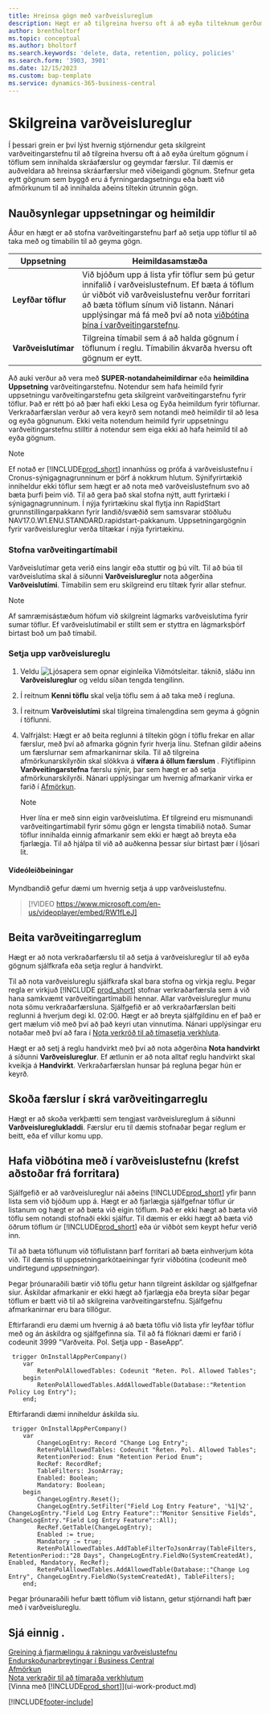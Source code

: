 ```yaml
---
title: Hreinsa gögn með varðveislureglum
description: Hægt er að tilgreina hversu oft á að eyða tilteknum gerðum af gögnum.
author: brentholtorf
ms.topic: conceptual
ms.author: bholtorf
ms.search.keywords: 'delete, data, retention, policy, policies'
ms.search.form: '3903, 3901'
ms.date: 12/15/2023
ms.custom: bap-template
ms.service: dynamics-365-business-central
---
```

# <a name="define-retention-policies"></a>Skilgreina varðveislureglur

Í þessari grein er því lýst hvernig stjórnendur geta skilgreint varðveitingarstefnu til að tilgreina hversu oft á að eyða úreltum gögnum í töflum sem innihalda skráafærslur og geymdar færslur. Til dæmis er auðveldara að hreinsa skráarfærslur með viðeigandi gögnum. Stefnur geta eytt gögnum sem byggð eru á fyrningardagsetningu eða bætt við afmörkunum til að innihalda aðeins tiltekin útrunnin gögn.

## <a name="required-setups-and-permissions"></a>Nauðsynlegar uppsetningar og heimildir

Áður en hægt er að stofna varðveitingarstefnu þarf að setja upp töflur til að taka með og tímabilin til að geyma gögn.

|Uppsetning  |Heimildasamstæða  |
|---------|---------|
|**Leyfðar töflur**     |Við bjóðum upp á lista yfir töflur sem þú getur innifalið í varðveislustefnum. Ef bæta á töflum úr viðbót við varðveislustefnu verður forritari að bæta töflum sínum við listann. Nánari upplýsingar má fá með því að nota [viðbótina þína í varðveitingarstefnu](admin-data-retention-policies.md#include-your-extension-in-a-retention-policy-requires-help-from-a-developer).          |
|**Varðveislutímar**     |Tilgreina tímabil sem á að halda gögnum í töflunum í reglu. Tímabilin ákvarða hversu oft gögnum er eytt.         |

Að auki verður að vera með **SUPER-notandaheimildirnar** eða **heimildina Uppsetning** varðveitingarstefnu. Notendur sem hafa heimild fyrir uppsetningu varðveitingarstefnu geta skilgreint varðveitingarstefnu fyrir töflur. Það er rétt þó að þær hafi ekki Lesa og Eyða heimildum fyrir töflurnar. Verkraðarfærslan verður að vera keyrð sem notandi með heimildir til að lesa og eyða gögnunum. Ekki veita notendum heimild fyrir uppsetningu varðveitingarstefnu stilltir á notendur sem eiga ekki að hafa heimild til að eyða gögnum.

> [!NOTE]
> Ef notað er [!INCLUDE[prod_short](includes/prod_short.md)] innanhúss og prófa á varðveislustefnu í Cronus-sýnigagnagrunninum er þörf á nokkrum hlutum. Sýnifyrirtækið inniheldur ekki töflur sem hægt er að nota með varðveislustefnum svo að bæta þurfi þeim við. Til að gera það skal stofna nýtt, autt fyrirtæki í sýnigagnagrunninum. Í nýja fyrirtækinu skal flytja inn RapidStart grunnstillingarpakkann fyrir landið/svæðið sem samsvarar stöðluðu NAV17.0.W1.ENU.STANDARD.rapidstart-pakkanum. Uppsetningargögnin fyrir varðveislureglur verða tiltækar í nýja fyrirtækinu.

### <a name="create-retention-periods"></a>Stofna varðveitingartímabil

Varðveislutímar geta verið eins langir eða stuttir og þú vilt. Til að búa til varðveislutíma skal á síðunni **Varðveislureglur** nota aðgerðina **Varðveislutími**. Tímabilin sem eru skilgreind eru tiltæk fyrir allar stefnur.

> [!NOTE]
> Af samræmisástæðum höfum við skilgreint lágmarks varðveislutíma fyrir sumar töflur. Ef varðveislutímabil er stillt sem er styttra en lágmarksþörf birtast boð um það tímabil.

### <a name="set-up-a-retention-policy"></a>Setja upp varðveislureglu

1. Veldu ![Ljósapera sem opnar eiginleika Viðmótsleitar.](media/ui-search/search_small.png "Segðu mér hvað þú vilt gera") táknið, sláðu inn **Varðveislureglur** og veldu síðan tengda tengilinn.
2. Í reitnum **Kenni töflu** skal velja töflu sem á að taka með í regluna.
3. Í reitnum **Varðveislutími** skal tilgreina tímalengdina sem geyma á gögnin í töflunni.
4. Valfrjálst: Hægt er að beita reglunni á tiltekin gögn í töflu frekar en allar færslur, með því að afmarka gögnin fyrir hverja línu. Stefnan gildir aðeins um færslurnar sem afmarkanirnar skila. Til að tilgreina afmörkunarskilyrðin skal slökkva á **vífæra á öllum færslum** . Flýtiflipinn **Varðveitingarstefna** færslu sýnir, þar sem hægt er að setja afmörkunarskilyrði. Nánari upplýsingar um hvernig afmarkanir virka er farið í [Afmörkun](ui-enter-criteria-filters.md#filtering).

   > [!NOTE]
   > Hver lína er með sinn eigin varðveislutíma. Ef tilgreind eru mismunandi varðveitingartímabil fyrir sömu gögn er lengsta tímabilið notað. Sumar töflur innihalda einnig afmarkanir sem ekki er hægt að breyta eða fjarlægja. Til að hjálpa til við að auðkenna þessar síur birtast þær í ljósari lit.

#### <a name="video-guidance"></a>Vídeóleiðbeiningar

Myndbandið gefur dæmi um hvernig setja á upp varðveislustefnu.

>[!VIDEO https://www.microsoft.com/en-us/videoplayer/embed/RW1fLeJ]

## <a name="apply-retention-policies"></a>Beita varðveitingarreglum

Hægt er að nota verkraðarfærslu til að setja á varðveislureglur til að eyða gögnum sjálfkrafa eða setja reglur á handvirkt.

Til að nota varðveislureglu sjálfkrafa skal bara stofna og virkja reglu. Þegar regla er virkjuð [!INCLUDE [prod_short](includes/prod_short.md)]  stofnar verkraðarfærsla sem á við hana samkvæmt varðveitingartímabili hennar. Allar varðveislureglur munu nota sömu verkraðarfærsluna. Sjálfgefið er að verkraðarfærslan beiti reglunni á hverjum degi kl. 02:00. Hægt er að breyta sjálfgildinu en ef það er gert mælum við með því að það keyri utan vinnutíma. Nánari upplýsingar eru notaðar með því að fara í [Nota verkröð til að tímasetja verkhluta](admin-job-queues-schedule-tasks.md). 

Hægt er að setj á reglu handvirkt með því að nota aðgerðina **Nota handvirkt** á síðunni **Varðveislureglur**. Ef ætlunin er að nota alltaf reglu handvirkt skal kveikja á **Handvirkt**. Verkraðarfærslan hunsar þá regluna þegar hún er keyrð.

## <a name="view-retention-policy-log-entries"></a>Skoða færslur í skrá varðveitingarreglu

Hægt er að skoða verkþætti sem tengjast varðveislureglum á síðunni **Varðveislureglukladdi**. Færslur eru til dæmis stofnaðar þegar reglum er beitt, eða ef villur komu upp.

## <a name="include-your-extension-in-a-retention-policy-requires-help-from-a-developer"></a>Hafa viðbótina með í varðveislustefnu (krefst aðstoðar frá forritara)

Sjálfgefið er að varðveislureglur nái aðeins [!INCLUDE[prod_short](includes/prod_short.md)] yfir þann lista sem við bjóðum upp á. Hægt er að fjarlægja sjálfgefnar töflur úr listanum og hægt er að bæta við eigin töflum. Það er ekki hægt að bæta við töflu sem notandi stofnaði ekki sjálfur. Til dæmis er ekki hægt að bæta við öðrum töflum úr [!INCLUDE[prod_short](includes/prod_short.md)] eða úr viðbót sem keypt hefur verið inn.

Til að bæta töflunum við töflulistann þarf forritari að bæta einhverjum kóta við. Til dæmis til uppsetningarkótaeiningar fyrir viðbótina (codeunit með undirtegund *uppsetningar*).

Þegar þróunaraðili bætir við töflu getur hann tilgreint áskildar og sjálfgefnar síur. Áskildar afmarkanir er ekki hægt að fjarlægja eða breyta síðar þegar töflum er bætt við til að skilgreina varðveitingarstefnu. Sjálfgefnu afmarkanirnar eru bara tillögur.

Eftirfarandi eru dæmi um hvernig á að bæta töflu við lista yfir leyfðar töflur með og án áskildra og sjálfgefinna sía. Til að fá flóknari dæmi er farið í codeunit 3999 "Varðveita. Pol. Setja upp - BaseApp“.

```al
 trigger OnInstallAppPerCompany()
    var
        RetenPolAllowedTables: Codeunit "Reten. Pol. Allowed Tables";
    begin
        RetenPolAllowedTables.AddAllowedTable(Database::"Retention Policy Log Entry");
    end;
```

Eftirfarandi dæmi inniheldur áskilda síu.

```al
 trigger OnInstallAppPerCompany()
    var
        ChangeLogEntry: Record "Change Log Entry";
        RetenPolAllowedTables: Codeunit "Reten. Pol. Allowed Tables";
        RetentionPeriod: Enum "Retention Period Enum";
        RecRef: RecordRef;
        TableFilters: JsonArray;
        Enabled: Boolean;
        Mandatory: Boolean;
    begin
        ChangeLogEntry.Reset();
        ChangeLogEntry.SetFilter("Field Log Entry Feature", '%1|%2', ChangeLogEntry."Field Log Entry Feature"::"Monitor Sensitive Fields", ChangeLogEntry."Field Log Entry Feature"::All);
        RecRef.GetTable(ChangeLogEntry);
        Enabled := true;
        Mandatory := true;
        RetenPolAllowedTables.AddTableFilterToJsonArray(TableFilters, RetentionPeriod::"28 Days", ChangeLogEntry.FieldNo(SystemCreatedAt), Enabled, Mandatory, RecRef);
        RetenPolAllowedTables.AddAllowedTable(Database::"Change Log Entry", ChangeLogEntry.FieldNo(SystemCreatedAt), TableFilters);
    end;
```

Þegar þróunaraðili hefur bætt töflum við listann, getur stjórnandi haft þær með í varðveislureglu. 

## <a name="see-also"></a>Sjá einnig .

[Greining á fjarmælingu á rakningu varðveislustefnu](/dynamics365/business-central/dev-itpro/administration/telemetry-retention-policy-trace)  
[Endurskoðunarbreytingar í Business Central](across-log-changes.md)  
[Afmörkun](ui-enter-criteria-filters.md#filtering)  
[Nota verkraðir til að tímaraða verkhlutum](admin-job-queues-schedule-tasks.md)  
[Vinna með [!INCLUDE[prod_short](includes/prod_short.md)]](ui-work-product.md)  

[!INCLUDE[footer-include](includes/footer-banner.md)]
